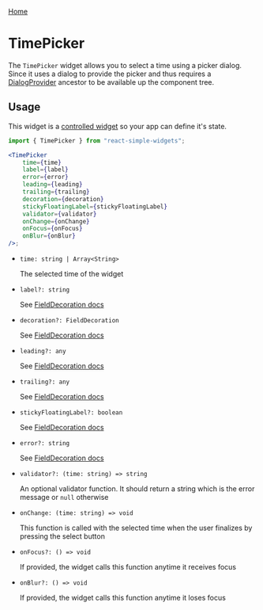 [Home](../../../README.md)

# TimePicker

The `TimePicker` widget allows you to select a time using a picker dialog. Since it uses a dialog to
provide the picker and thus requires a [DialogProvider](../../widgets/dialog-provider/usage.md)
ancestor to be available up the component tree.

## Usage

This widget is a [controlled widget](https://reactjs.org/docs/forms.html#controlled-components) so
your app can define it's state.

```jsx
import { TimePicker } from "react-simple-widgets";

<TimePicker
    time={time}
    label={label}
    error={error}
    leading={leading}
    trailing={trailing}
    decoration={decoration}
    stickyFloatingLabel={stickyFloatingLabel}
    validator={validator}
    onChange={onChange}
    onFocus={onFocus}
    onBlur={onBlur}
/>;
```

-   `time: string | Array<String>`

    The selected time of the widget

-   `label?: string`

    See [FieldDecoration docs](../field-decoration/usage.md)

-   `decoration?: FieldDecoration`

    See [FieldDecoration docs](../field-decoration/usage.md)

-   `leading?: any`

    See [FieldDecoration docs](../field-decoration/usage.md)

-   `trailing?: any`

    See [FieldDecoration docs](../field-decoration/usage.md)

-   `stickyFloatingLabel?: boolean`

    See [FieldDecoration docs](../field-decoration/usage.md)

-   `error?: string`

    See [FieldDecoration docs](../field-decoration/usage.md)

-   `validator?: (time: string) => string`

    An optional validator function. It should return a string which is the error message or `null`
    otherwise

-   `onChange: (time: string) => void`

    This function is called with the selected time when the user finalizes by pressing the select
    button

-   `onFocus?: () => void`

    If provided, the widget calls this function anytime it receives focus

-   `onBlur?: () => void`

    If provided, the widget calls this function anytime it loses focus
